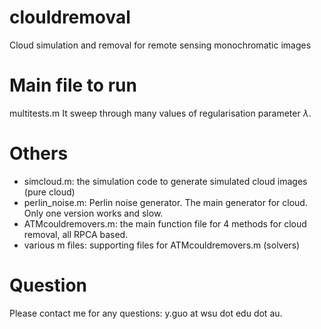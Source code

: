 # clouldremoval
Cloud simulation and removal for remote sensing monochromatic images 

# Main file to run
multitests.m
It sweep through many values of regularisation parameter $\lambda$. 

# Others
- simcloud.m: the simulation code to generate simulated cloud images (pure cloud)
- perlin_noise.m: Perlin noise generator. The main generator for cloud. Only one version works and slow. 
- ATMcouldremovers.m: the main function file for 4 methods for cloud removal, all RPCA based. 
- various m files: supporting files for ATMcouldremovers.m (solvers)

# Question
Please contact me for any questions: y.guo at wsu dot edu dot au. 
